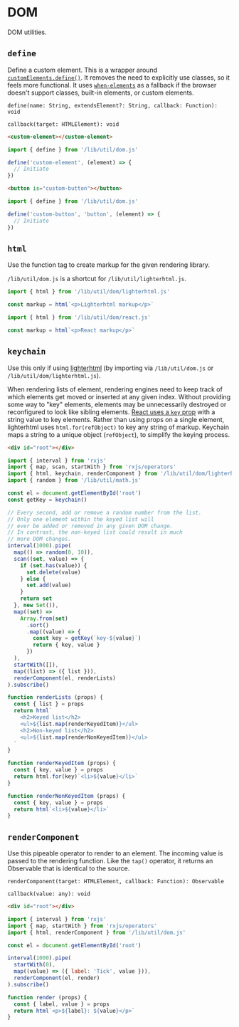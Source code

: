 # DOM

DOM utilities.

## `define`

Define a custom element. This is a wrapper around [`customElements.define()`](https://developer.mozilla.org/en-US/docs/Web/API/CustomElementRegistry/define). It removes the need to explicitly use classes, so it feels more functional. It uses [`when-elements`](https://github.com/indiana-university/when-elements) as a fallback if the browser doesn't support classes, built-in elements, or custom elements.

```
define(name: String, extendsElement?: String, callback: Function): void

callback(target: HTMLElement): void
```

```html
<custom-element></custom-element>
```

```js
import { define } from '/lib/util/dom.js'

define('custom-element', (element) => {
  // Initiate
})
```

```html
<button is="custom-button"></button>
```

```js
import { define } from '/lib/util/dom.js'

define('custom-button', 'button', (element) => {
  // Initiate
})
```

## `html`

Use the function tag to create markup for the given rendering library.

`/lib/util/dom.js` is a shortcut for `/lib/util/lighterhtml.js`.

```js
import { html } from '/lib/util/dom/lighterhtml.js'

const markup = html`<p>Lighterhtml markup</p>`
```

```js
import { html } from '/lib/util/dom/react.js'

const markup = html`<p>React markup</p>`
```

## `keychain`

Use this only if using [lighterhtml](https://github.com/WebReflection/lighterhtml) (by importing via `/lib/util/dom.js` or `/lib/util/dom/lighterhtml.js`).

When rendering lists of element, rendering engines need to keep track of which elements get moved or inserted at any given index. Without providing some way to "key" elements, elements may be unnecessarily destroyed or reconfigured to look like sibling elements. [React uses a `key` prop](https://reactjs.org/docs/lists-and-keys.html) with a string value to key elements. Rather than using props on a single element, lighterhtml uses `html.for(refObject)` to key any string of markup. Keychain maps a string to a unique object (`refObject`), to simplify the keying process.

```html
<div id="root"></div>
```

```js
import { interval } from 'rxjs'
import { map, scan, startWith } from 'rxjs/operators'
import { html, keychain, renderComponent } from '/lib/util/dom/lighterhtml.js'
import { random } from '/lib/util/math.js'

const el = document.getElementById('root')
const getKey = keychain()

// Every second, add or remove a random number from the list.
// Only one element within the keyed list will
// ever be added or removed in any given DOM change.
// In contrast, the non-keyed list could result in much
// more DOM changes.
interval(1000).pipe(
  map(() => random(0, 10)),
  scan((set, value) => {
    if (set.has(value)) {
      set.delete(value)
    } else {
      set.add(value)
    }
    return set
  }, new Set()),
  map((set) =>
    Array.from(set)
      .sort()
      .map((value) => {
        const key = getKey(`key-${value}`)
        return { key, value }
      })
  ),
  startWith([]),
  map((list) => ({ list })),
  renderComponent(el, renderLists)
).subscribe()

function renderLists (props) {
  const { list } = props
  return html`
    <h2>Keyed list</h2>
    <ul>${list.map(renderKeyedItem)}</ul>
    <h2>Non-keyed list</h2>
    <ul>${list.map(renderNonKeyedItem)}</ul>
  `
}

function renderKeyedItem (props) {
  const { key, value } = props
  return html.for(key)`<li>${value}</li>`
}

function renderNonKeyedItem (props) {
  const { key, value } = props
  return html`<li>${value}</li>`
}
```

## `renderComponent`

Use this pipeable operator to render to an element. The incoming value is passed to the rendering function. Like the `tap()` operator, it returns an Observable that is identical to the source.

```
renderComponent(target: HTMLElement, callback: Function): Observable

callback(value: any): void
```

```html
<div id="root"></div>
```

```js
import { interval } from 'rxjs'
import { map, startWith } from 'rxjs/operators'
import { html, renderComponent } from '/lib/util/dom.js'

const el = document.getElementById('root')

interval(1000).pipe(
  startWith(0),
  map((value) => ({ label: 'Tick', value })),
  renderComponent(el, render)
).subscribe()

function render (props) {
  const { label, value } = props
  return html`<p>${label}: ${value}</p>`
}
```
